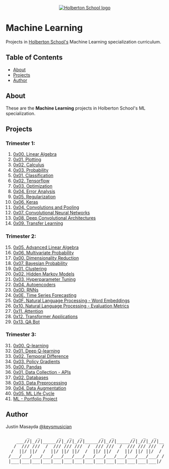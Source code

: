 <p align="center">
  <a href=#>
    <img src="https://user-images.githubusercontent.com/74752740/175812508-dc2482bf-bd5b-4c0a-b075-1bede95c488e.png" alt="Holberton School logo">
  </a>
</p>

# Machine Learning
Projects in [Holberton School's](https://www.holbertonschool.com/) Machine Learning specialization curriculum.

## Table of Contents
* [About](#about)
* [Projects](#projects)
* [Author](#author)

## About
These are the **Machine Learning** projects in Holberton School's ML specialization.

## Projects
### Trimester 1:
1. [0x00. Linear Algebra](https://github.com/keysmusician/holbertonschool-machine_learning/tree/main/math/0x00-linear_algebra)
2. [0x01. Plotting](https://github.com/keysmusician/holbertonschool-machine_learning/tree/main/math/0x01-plotting)
3. [0x02. Calculus](https://github.com/keysmusician/holbertonschool-machine_learning/tree/main/math/0x02-calculus)
4. [0x03. Probability](https://github.com/keysmusician/holbertonschool-machine_learning/tree/main/math/0x03-probability)
5. [0x01. Classification](https://github.com/keysmusician/holbertonschool-machine_learning/tree/main/supervised_learning/0x01-classification)
6. [0x02. Tensorflow](https://github.com/keysmusician/holbertonschool-machine_learning/tree/main/supervised_learning/0x02-tensorflow)
7. [0x03. Optimization](https://github.com/keysmusician/holbertonschool-machine_learning/tree/main/supervised_learning/0x03-optimization)
8. [0x04. Error Analysis](https://github.com/keysmusician/holbertonschool-machine_learning/tree/main/supervised_learning/0x04-error_analysis)
9. [0x05. Regularization](https://github.com/keysmusician/holbertonschool-machine_learning/tree/main/supervised_learning/0x05-regularization)
10. [0x06. Keras](https://github.com/keysmusician/holbertonschool-machine_learning/tree/main/supervised_learning/0x06-keras)
11. [0x04. Convolutions and Pooling](https://github.com/keysmusician/holbertonschool-machine_learning/tree/main/math/0x04-convolutions_and_pooling)
12. [0x07. Convolutional Neural Networks](https://github.com/keysmusician/holbertonschool-machine_learning/tree/main/supervised_learning/0x07-cnn)
13. [0x08. Deep Convolutional Architectures](https://github.com/keysmusician/holbertonschool-machine_learning/tree/main/supervised_learning/0x08-deep_cnns)
14. [0x09. Transfer Learning](https://github.com/keysmusician/holbertonschool-machine_learning/tree/main/supervised_learning/0x09-transfer_learning)

### Trimester 2:
15. [0x05. Advanced Linear Algebra](https://github.com/keysmusician/holbertonschool-machine_learning/tree/main/math/0x05-advanced_linear_algebra)
16. [0x06. Multivariate Probability](https://github.com/keysmusician/holbertonschool-machine_learning/tree/main/math/0x06-multivariate_prob)
17. [0x00. Dimensionality Reduction](https://github.com/keysmusician/holbertonschool-machine_learning/tree/main/unsupervised_learning/0x00-dimensionality_reduction)
18. [0x07. Bayesian Probability](https://github.com/keysmusician/holbertonschool-machine_learning/tree/main/math/0x07-bayesian_prob)
19. [0x01. Clustering](https://github.com/keysmusician/holbertonschool-machine_learning/tree/main/unsupervised_learning/0x01-clustering)
21. [0x02. Hidden Markov Models](https://github.com/keysmusician/holbertonschool-machine_learning/tree/main/unsupervised_learning/0x02-hmm)
22. [0x03. Hyperparameter Tuning](https://github.com/keysmusician/holbertonschool-machine_learning/tree/main/unsupervised_learning/0x03-hyperparameter_tuning)
23. [0x04. Autoencoders](https://github.com/keysmusician/holbertonschool-machine_learning/tree/main/unsupervised_learning/0x04-autoencoders)
24. [0x0D. RNNs](https://github.com/keysmusician/holbertonschool-machine_learning/tree/main/supervised_learning/0x0D-RNNs)
25. [0x0E. Time Series Forecasting](https://github.com/keysmusician/holbertonschool-machine_learning/tree/main/supervised_learning/0x0E-time_series)
26. [0x0F. Natural Language Processing - Word Embeddings](https://github.com/keysmusician/holbertonschool-machine_learning/tree/main/supervised_learning/0x0F-word_embeddings)
27. [0x10. Natural Language Processing - Evaluation Metrics](https://github.com/keysmusician/holbertonschool-machine_learning/tree/main/supervised_learning/0x10-nlp_metrics)
28. [0x11. Attention](https://github.com/keysmusician/holbertonschool-machine_learning/tree/main/supervised_learning/0x11-attention)
29. [0x12. Transformer Applications](https://github.com/keysmusician/holbertonschool-machine_learning/tree/main/supervised_learning/0x12-transformer_apps)
30. [0x13. QA Bot](https://github.com/keysmusician/holbertonschool-machine_learning/tree/main/supervised_learning/0x13-qa_bot)

### Trimester 3:
31. [0x00. Q-learning](https://github.com/keysmusician/holbertonschool-machine_learning/tree/main/reinforcement_learning/0x00-q_learning)
32. [0x01. Deep Q-learning](https://github.com/keysmusician/holbertonschool-machine_learning/tree/main/reinforcement_learning/0x01-deep_q_learning)
33. [0x02. Temporal Difference](https://github.com/keysmusician/holbertonschool-machine_learning/tree/main/reinforcement_learning/0x02-temporal_difference)
34. [0x03. Policy Gradients]()
35. [0x00. Pandas](https://github.com/keysmusician/holbertonschool-machine_learning/tree/main/pipeline/0x00-pandas)
36. [0x01. Data Collection - APIs](https://github.com/keysmusician/holbertonschool-machine_learning/tree/main/pipeline/0x01-apis)
37. [0x02. Databases](https://github.com/keysmusician/holbertonschool-machine_learning/tree/main/pipeline/0x02-databases)
38. [0x03. Data Preprocessing]()
39. [0x04. Data Augmentation](https://github.com/keysmusician/holbertonschool-machine_learning/tree/main/pipeline/0x04-data_augmentation)
40. [0x05. ML Life Cycle]()
41. [ML - Portfolio Project](https://github.com/keysmusician/MockingBot)

## Author
Justin Masayda [@keysmusician](https://github.com/keysmusician)
<pre align="center">
        _   _       _   _   _       _   _       _   _   _     
    ___//|_//|_____//|_//|_//|_____//|_//|_____//|_//|_//|___ 
   /  /// ///  /  /// /// ///  /  /// ///  /  /// /// ///  / |
  /  ||/ ||/  /  ||/ ||/ ||/  /  ||/ ||/  /  ||/ ||/ ||/  / / 
 /___/___/___/___/___/___/___/___/___/___/___/___/___/___/ /  
 |___|___|___|___|___|___|___|___|___|___|___|___|___|___|/   
 
</pre>
<p><span style="font-family: 'Lucida Console'; line-height: 14px; font-size: 14px; display: inline-block;">&nbsp;</span></p>

